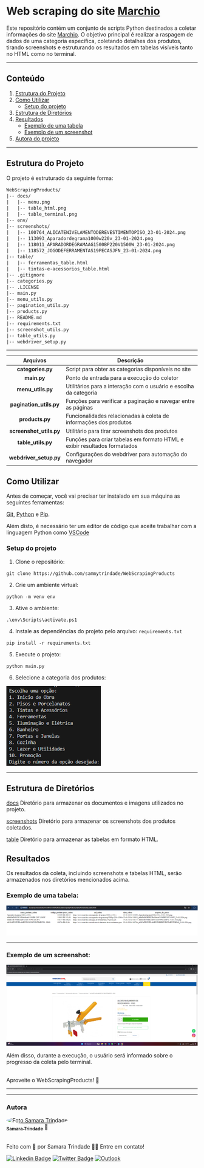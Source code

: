 # Web scraping do site [Marchio](https://www.marchio.com/)

Este repositório contém um conjunto de scripts Python destinados a coletar informações do site [Marchio](https://www.marchio.com/). O objetivo principal é realizar a raspagem de dados de uma categoria específica, coletando detalhes dos produtos, tirando screenshots e estruturando os resultados em tabelas visíveis tanto no HTML como no terminal.

***

## Conteúdo

1. [Estrutura do Projeto](#estrutura-do-projeto)
2. [Como Utilizar](#como-utilizar)
   - [Setup do projeto](#setup-do-projeto)
3. [Estrutura de Diretórios](#estrutura-de-diretórios)
4. [Resultados](#resultados)
    - [Exemplo de uma tabela](#exemplo-de-uma-tabela)
    - [Exemplo de um screenshot](#exemplo-de-um-screenshot)
5. [Autora do projeto](#autora)

***

## Estrutura do Projeto

O projeto é estruturado da seguinte forma:

```
WebScrapingProducts/
|-- docs/
|   |-- menu.png
|   |-- table_html.png
|   |-- table_terminal.png
|-- env/
|-- screenshots/
|   |-- 100764_ALICATENIVELAMENTODEREVESTIMENTOPISO_23-01-2024.png
|   |-- 113093_Aparadordegrama1000w220v_23-01-2024.png
|   |-- 118011_APARADORDEGRAMAAG1500BP220V1500W_23-01-2024.png
|   |-- 118572_JOGODEFERRAMENTAS19PECASJFN_23-01-2024.png
|-- table/
|   |-- ferramentas_table.html
|   |-- tintas-e-acessorios_table.html
|-- .gitignore
|-- categories.py
|-- .LICENSE
|-- main.py
|-- menu_utils.py
|-- pagination_utils.py
|-- products.py
|-- README.md
|-- requirements.txt
|-- screenshot_utils.py
|-- table_utils.py
|-- webdriver_setup.py
```
***


| **Arquivos**                | **Descrição**                                                              |
|:-------------------------:|---------------------------------------------------------------------------|
| **categories.py**         | Script para obter as categorias disponíveis no site                        |
| **main.py**               | Ponto de entrada para a execução do coletor                                |
| **menu_utils.py**         | Utilitários para a interação com o usuário e escolha da categoria          |
| **pagination_utils.py**   | Funções para verificar a paginação e navegar entre as páginas              |
| **products.py**           | Funcionalidades relacionadas à coleta de informações dos produtos          |
| **screenshot_utils.py**   | Utilitário para tirar screenshots dos produtos                             |
| **table_utils.py**        | Funções para criar tabelas em formato HTML e exibir resultados formatados  |
| **webdriver_setup.py**    | Configurações do webdriver para automação do navegador                     |


## Como Utilizar

Antes de começar, você vai precisar ter instalado em sua máquina as seguintes ferramentas:

[Git](https://git-scm.com), [Python](https://www.python.org/) e [Pip](https://pypi.org/). 

Além disto, é necessário ter um editor de código que aceite trabalhar com a linguagem Python como [VSCode](https://code.visualstudio.com/)

### Setup do projeto

1. Clone o repositório:
 ```
git clone https://github.com/sammytrindade/WebScrapingProducts
```
   
2. Crie um ambiente virtual:
 ```
python -m venv env 
```
3. Ative o ambiente:
 ```
.\env\Scripts\activate.ps1
```
4. Instale as dependências do projeto pelo arquivo: `requirements.txt`
```
pip install -r requirements.txt
```
5. Execute o projeto:
```
python main.py
```
6. Selecione a categoria dos produtos:

![Menu de categorias](./docs/menu.png)

***

## Estrutura de Diretórios

[docs](docs/) Diretório para armazenar os documentos e imagens utilizados no projeto.

[screenshots](screenshots/) Diretório para armazenar os screenshots dos produtos coletados.

[table](table/) Diretório para armazenar as tabelas em formato HTML.

## Resultados
Os resultados da coleta, incluindo screenshots e tabelas HTML, serão armazenados nos diretórios mencionados acima. 

### Exemplo de uma tabela:

![Tabela de produtos de ferramentas](./docs/table_html.png)

***

### Exemplo de um screenshot:

![Screenshot do produto alicate da categoria ferramentas ](./screenshots/100764_ALICATENIVELAMENTODEREVESTIMENTOPISO_23-01-2024.png)

Além disso, durante a execução, o usuário será informado sobre o progresso da coleta pelo terminal.


<br /> Aproveite o WebScrapingProducts! 🚀


***
***

### Autora

<a href="https://www.linkedin.com/in/samaratrindade/">
 <img style="border-radius: 50%;" src="https://media.licdn.com/dms/image/D4D03AQGpW3N6GQXGLA/profile-displayphoto-shrink_800_800/0/1693496277952?e=1711584000&v=beta&t=9IxyONaJyOXrXghzL2_FNEsVdIqQi0aelIpR6toYo30" width="100px;" alt="Foto Samara Trindade"/>
 <br /><sub><b>Samara Trindade</b></sub></a> <a href="https://www.linkedin.com/in/samaratrindade/" title="Linkedin"></a>🚀


<br />Feito com 💙 por Samara Trindade 👋🏽 Entre em contato!

[![Linkedin Badge](https://img.shields.io/badge/LinkedIn-0A66C2.svg?style=for-the-badge&logo=LinkedIn&logoColor=white)](https://www.linkedin.com/in/samaratrindade)
[![Twitter Badge](https://img.shields.io/badge/Twitter-1D9BF0.svg?style=for-the-badge&logo=Twitter&logoColor=white)](https://twitter.com/sammytrindade)
[![Outlook](https://img.shields.io/badge/Microsoft%20Outlook-0078D4.svg?style=for-the-badge&logo=Microsoft-Outlook&logoColor=white&labelWidthMax=5)](mailto:samaratrindaderibeiro@hotmail.com)

